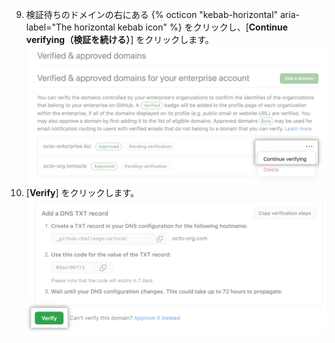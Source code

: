 9. 検証待ちのドメインの右にある {% octicon "kebab-horizontal" aria-label="The horizontal kebab icon" %} をクリックし、[**Continue verifying（検証を続ける）**] をクリックします。 ![ドメインの検証を続行するボタン](/assets/images/help/enterprises/continue-verifying-domain-enterprise.png)
10. [**Verify**] をクリックします。 ![検証ボタン](/assets/images/help/organizations/verify-domain-final-button.png)
